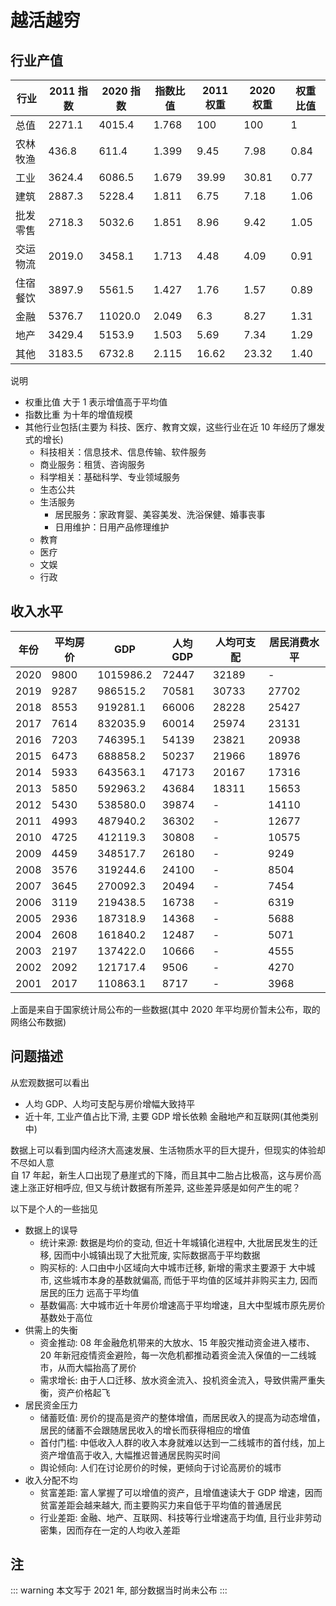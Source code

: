 # 越活越穷

## 行业产值

| 行业     | 2011 指数 | 2020 指数 | 指数比值 | 2011 权重 | 2020 权重 | 权重比值 |
| -------- | --------- | --------- | -------- | --------- | --------- | -------- |
| 总值     | 2271.1    | 4015.4    | 1.768    | 100       | 100       | 1        |
| 农林牧渔 | 436.8     | 611.4     | 1.399    | 9.45      | 7.98      | 0.84     |
| 工业     | 3624.4    | 6086.5    | 1.679    | 39.99     | 30.81     | 0.77     |
| 建筑     | 2887.3    | 5228.4    | 1.811    | 6.75      | 7.18      | 1.06     |
| 批发零售 | 2718.3    | 5032.6    | 1.851    | 8.96      | 9.42      | 1.05     |
| 交运物流 | 2019.0    | 3458.1    | 1.713    | 4.48      | 4.09      | 0.91     |
| 住宿餐饮 | 3897.9    | 5561.5    | 1.427    | 1.76      | 1.57      | 0.89     |
| 金融     | 5376.7    | 11020.0   | 2.049    | 6.3       | 8.27      | 1.31     |
| 地产     | 3429.4    | 5153.9    | 1.503    | 5.69      | 7.34      | 1.29     |
| 其他     | 3183.5    | 6732.8    | 2.115    | 16.62     | 23.32     | 1.40     |

说明

- 权重比值 大于 1 表示增值高于平均值
- 指数比重 为十年的增值规模
- 其他行业包括(主要为 科技、医疗、教育文娱，这些行业在近 10 年经历了爆发式的增长)
  - 科技相关：信息技术、信息传输、软件服务
  - 商业服务：租赁、咨询服务
  - 科学相关：基础科学、专业领域服务
  - 生态公共
  - 生活服务
    - 居民服务：家政育婴、美容美发、洗浴保健、婚事丧事
    - 日用维护：日用产品修理维护
  - 教育
  - 医疗
  - 文娱
  - 行政

## 收入水平

| 年份 | 平均房价 | GDP       | 人均 GDP | 人均可支配 | 居民消费水平 |
| ---- | -------- | --------- | -------- | ---------- | ------------ |
| 2020 | 9800     | 1015986.2 | 72447    | 32189      | -            |
| 2019 | 9287     | 986515.2  | 70581    | 30733      | 27702        |
| 2018 | 8553     | 919281.1  | 66006    | 28228      | 25427        |
| 2017 | 7614     | 832035.9  | 60014    | 25974      | 23131        |
| 2016 | 7203     | 746395.1  | 54139    | 23821      | 20938        |
| 2015 | 6473     | 688858.2  | 50237    | 21966      | 18976        |
| 2014 | 5933     | 643563.1  | 47173    | 20167      | 17316        |
| 2013 | 5850     | 592963.2  | 43684    | 18311      | 15653        |
| 2012 | 5430     | 538580.0  | 39874    | -          | 14110        |
| 2011 | 4993     | 487940.2  | 36302    | -          | 12677        |
| 2010 | 4725     | 412119.3  | 30808    | -          | 10575        |
| 2009 | 4459     | 348517.7  | 26180    | -          | 9249         |
| 2008 | 3576     | 319244.6  | 24100    | -          | 8504         |
| 2007 | 3645     | 270092.3  | 20494    | -          | 7454         |
| 2006 | 3119     | 219438.5  | 16738    | -          | 6319         |
| 2005 | 2936     | 187318.9  | 14368    | -          | 5688         |
| 2004 | 2608     | 161840.2  | 12487    | -          | 5071         |
| 2003 | 2197     | 137422.0  | 10666    | -          | 4555         |
| 2002 | 2092     | 121717.4  | 9506     | -          | 4270         |
| 2001 | 2017     | 110863.1  | 8717     | -          | 3968         |

上面是来自于国家统计局公布的一些数据(其中 2020 年平均房价暂未公布，取的网络公布数据)

## 问题描述

从宏观数据可以看出

- 人均 GDP、人均可支配与房价增幅大致持平
- 近十年, 工业产值占比下滑, 主要 GDP 增长依赖 金融地产和互联网(其他类别中)

数据上可以看到国内经济大高速发展、生活物质水平的巨大提升，但现实的体验却不尽如人意 <br />
自 17 年起，新生人口出现了悬崖式的下降，而且其中二胎占比极高，这与房价高速上涨正好相呼应, 但又与统计数据有所差异, 这些差异感是如何产生的呢？<br />

以下是个人的一些拙见

- 数据上的误导
  - 统计来源: 数据是均价的变动, 但近十年城镇化进程中, 大批居民发生的迁移, 因而中小城镇出现了大批荒废, 实际数据高于平均数据
  - 购买标的: 人口由中小区域向大中城市迁移, 新增的需求主要源于 大中城市, 这些城市本身的基数就偏高, 而低于平均值的区域并非购买主力, 因而 居民的压力 远高于平均值
  - 基数偏高: 大中城市近十年房价增速高于平均增速，且大中型城市原先房价基数处于高位
- 供需上的失衡
  - 资金推动: 08 年金融危机带来的大放水、15 年股灾推动资金进入楼市、20 年新冠疫情资金避险，每一次危机都推动着资金流入保值的一二线城市，从而大幅抬高了房价
  - 需求增长: 由于人口迁移、放水资金流入、投机资金流入，导致供需严重失衡，资产价格起飞
- 居民资金压力
  - 储蓄贬值: 房价的提高是资产的整体增值，而居民收入的提高为动态增值，居民的储蓄不会跟随居民收入的增长而获得相应的增值
  - 首付门槛: 中低收入人群的收入本身就难以达到一二线城市的首付线，加上资产增值高于收入, 大幅推迟普通居民购买时间
  - 舆论倾向: 人们在讨论房价的时候，更倾向于讨论高房价的城市
- 收入分配不均
  - 贫富差距: 富人掌握了可以增值的资产，且增值速读大于 GDP 增速，因而贫富差距会越来越大, 而主要购买力来自低于平均值的普通居民
  - 行业差距: 金融、地产、互联网、科技等行业增速高于均值, 且行业非劳动密集，因而存在一定的人均收入差距

## 注

::: warning
本文写于 2021 年, 部分数据当时尚未公布
:::
